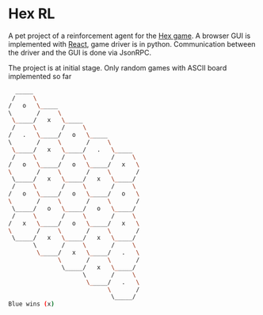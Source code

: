 # Hex RL

A pet project of a reinforcement agent for the [Hex game](https://en.wikipedia.org/wiki/Hex_(board_game)). A browser GUI is implemented with [React](https://github.com/facebook/react), game driver is in python. Communication between the driver and the GUI is done via JsonRPC.

The project is at initial stage. Only random games with ASCII board implemented so far

```bash
  _____
 /     \
/   o   \_____
\       /     \
 \_____/   x   \_____
 /     \       /     \
/   .   \_____/   o   \_____
\       /     \       /     \
 \_____/   x   \_____/   .   \_____
 /     \       /     \       /     \
/   o   \_____/   o   \_____/   x   \
\       /     \       /     \       /
 \_____/   x   \_____/   x   \_____/
 /     \       /     \       /     \
/   o   \_____/   o   \_____/   o   \
\       /     \       /     \       /
 \_____/   o   \_____/   o   \_____/
 /     \       /     \       /     \
/   x   \_____/   o   \_____/   x   \
\       /     \       /     \       /
 \_____/   x   \_____/   x   \_____/
       \       /     \       /     \
        \_____/   x   \_____/   .   \
              \       /     \       /
               \_____/   x   \_____/
                     \       /     \
                      \_____/   .   \
                            \       /
                             \_____/
Blue wins (x)
```